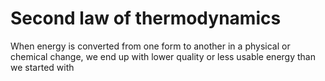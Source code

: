 # Second law of thermodynamics

When energy is converted from one form to another in a physical or chemical
change, we end up with lower quality or less usable energy than we started with

